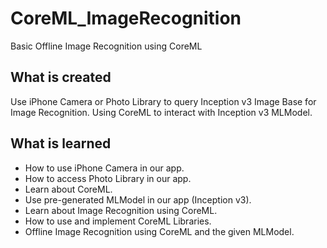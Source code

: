 # CoreML_ImageRecognition
Basic Offline Image Recognition using CoreML

## What is created
Use iPhone Camera or Photo Library to query Inception v3 Image Base for Image Recognition. Using CoreML to interact with Inception v3 MLModel.

## What is learned

* How to use iPhone Camera in our app. 
* How to access Photo Library in our app.
* Learn about CoreML.
* Use pre-generated MLModel in our app (Inception v3).
* Learn about Image Recognition using CoreML. 
* How to use and implement CoreML Libraries.
* Offline Image Recognition using CoreML and the given MLModel.
